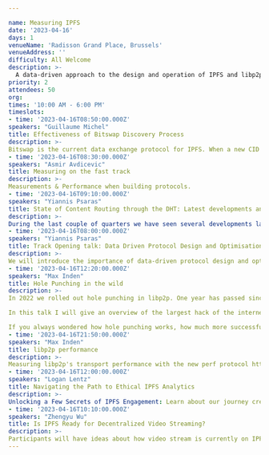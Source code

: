 ```yaml
---

name: Measuring IPFS
date: '2023-04-16'
days: 1
venueName: 'Radisson Grand Place, Brussels'
venueAddress: ''
difficulty: All Welcome
description: >-
  A data-driven approach to the design and operation of IPFS and libp2p through rigorous network measurements, performance evaluation, and recommendations for builders and operators.
priority: 2
attendees: 50
org: 
times: '10:00 AM - 6:00 PM'
timeslots:
- time: '2023-04-16T08:50:00.000Z'
speakers: "Guillaume Michel"
title: Effectiveness of Bitswap Discovery Process
description: >-
Bitswap is the current data exchange protocol for IPFS. When a new CID is requested, kubo will first broadcast the request to all directly connected peers over Bitswap. If the content wasn’t provided by any connected peers after a timeout, kubo will start a DHT walk to find where the content is located. This talk discusses the effectiveness of the Bitswap discovery broadcast and the use of Bitswap as a Content Router.
- time: '2023-04-16T08:30:00.000Z'
speakers: "Asmir Avdicevic"
title: Measuring on the fast track
description: >-
Measurements & Performance when building protocols.
- time: '2023-04-16T09:10:00.000Z'
speakers: "Yiannis Psaras"
title: State of Content Routing through the DHT: Latest developments and measurement results
description: >-
During the last couple of quarters we have seen several developments landing on IPFS's public DHT: the content routing-specific operation of Hydras has been disabled, the resource manager was turned on by default and some misconfiguration of it led to several nodes in the network performing worse than expected. In parallel we developed improvements that will hopefully increase the performance. This talk will present data from our measurement experiments and will also lay out our future plans.
- time: '2023-04-16T08:00:00.000Z'
speakers: "Yiannis Psaras"
title: Track Opening talk: Data Driven Protocol Design and Optimisation: What it is and what are the latest developments.
description: >-
We will introduce the importance of data-driven protocol design and optimisation and the measurement campaigns that the ProbeLab team has carried out in the past couple of quarters. We will selectively dive into a couple of them, present representative results and provide pointers for the rest. We will also talk about KPIs for the IPFS network and discuss our future plans.
- time: '2023-04-16T12:20:00.000Z'
speakers: "Max Inden"
title: Hole Punching in the wild
description: >-
In 2022 we rolled out hole punching in libp2p. One year has passed since. We launched a large measurement campaign with many volunteers deploying vantage points in their home network, punching holes across the globe.

In this talk I will give an overview of the largest hack of the internet (aka. hole punching), dive into learnings running it on IPFS (~50_000 nodes) and finally present the data collected through our measurement campaign.

If you always wondered how hole punching works, how much more successful UDP is over TCP, whether IPv4 or v6 makes a difference, which country is most friendly to p2p and how to overcome symetric NATs, join for the talk!
- time: '2023-04-16T21:50:00.000Z'
speakers: "Max Inden"
title: libp2p performance
description: >-
Measuring libp2p's transport performance with the new perf protocol https://github.com/libp2p/specs/pull/478.
- time: '2023-04-16T12:00:00.000Z'
speakers: "Logan Lentz"
title: Navigating the Path to Ethical IPFS Analytics
description: >-
Unlocking a Few Secrets of IPFS Engagement: Learn about our journey creating an Anonymous Analytics Platform that respects user privacy while giving developers usable information about their data on IPFS. 
- time: '2023-04-16T10:10:00.000Z'
speakers: "Zhengyu Wu"
title: Is IPFS Ready for Decentralized Video Streaming?
description: >-
Participants will have ideas about how video stream is currently on IPFS. Also have idea how can we improved video streaming with IPFS.
---
```

